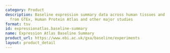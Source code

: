 ```yaml
---
category: Product
description: Baseline expression summary data across human tissues and cell types
  from GTEx, Human Protein Atlas and other major studies
format: tsv
id: expressionatlas.baseline-summary
name: Expression Atlas Baseline Summary
product_url: https://www.ebi.ac.uk/gxa/baseline/experiments
layout: product_detail
---
```

